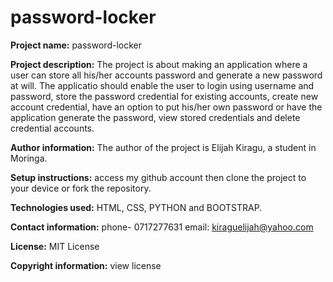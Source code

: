 # password-locker

**Project name:** password-locker

**Project description:** The project is about making an application where a user can store all his/her accounts password and generate a new password at will.
The applicatio should enable the user to login using username and password, store the password credential for existing accounts, create new account credential, have an option to put his/her own password or have the application generate the password, view stored credentials and delete credential accounts.

**Author information:** The author of the project is Elijah Kiragu, a student in Moringa.

**Setup instructions:** access my github account then clone the project to your device or fork the repository.

**Technologies used:** HTML, CSS, PYTHON and  BOOTSTRAP.

**Contact information:** phone- 0717277631 email: kiraguelijah@yahoo.com

**License:** MIT License

**Copyright information:** view license


